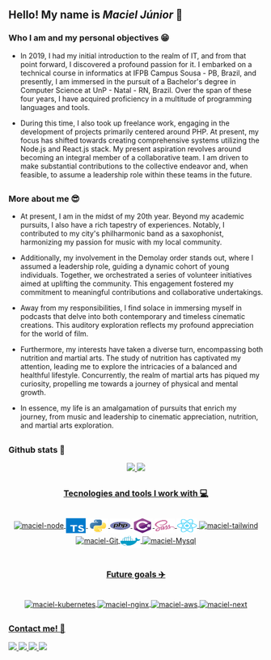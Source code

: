 ## Hello! My name is ***Maciel Júnior*** 🎷


### Who I am and my personal objectives 😁
  - In 2019, I had my initial introduction to the realm of IT, and from that point forward, I discovered a profound passion for it. I embarked on a technical course in informatics at IFPB Campus Sousa - PB, Brazil, and presently, I am immersed in the pursuit of a Bachelor's degree in Computer Science at UnP - Natal - RN, Brazil. Over the span of these four years, I have acquired proficiency in a multitude of programming languages and tools.

- During this time, I also took up freelance work, engaging in the development of projects primarily centered around PHP. At present, my focus has shifted towards creating comprehensive systems utilizing the Node.js and React.js stack. My present aspiration revolves around becoming an integral member of a collaborative team. I am driven to make substantial contributions to the collective endeavor and, when feasible, to assume a leadership role within these teams in the future.

##

### More about me 😎
- At present, I am in the midst of my 20th year. Beyond my academic pursuits, I also have a rich tapestry of experiences. Notably, I contributed to my city's philharmonic band as a saxophonist, harmonizing my passion for music with my local community.

- Additionally, my involvement in the Demolay order stands out, where I assumed a leadership role, guiding a dynamic cohort of young individuals. Together, we orchestrated a series of volunteer initiatives aimed at uplifting the community. This engagement fostered my commitment to meaningful contributions and collaborative undertakings.

- Away from my responsibilities, I find solace in immersing myself in podcasts that delve into both contemporary and timeless cinematic creations. This auditory exploration reflects my profound appreciation for the world of film.

- Furthermore, my interests have taken a diverse turn, encompassing both nutrition and martial arts. The study of nutrition has captivated my attention, leading me to explore the intricacies of a balanced and healthful lifestyle. Concurrently, the realm of martial arts has piqued my curiosity, propelling me towards a journey of physical and mental growth.

- In essence, my life is an amalgamation of pursuits that enrich my journey, from music and leadership to cinematic appreciation, nutrition, and martial arts exploration.

##

### Github stats 🤩

<div align="center">
  	<a href="https://github.com/Maciel64">
 	<img height="180em" src="https://github-readme-stats.vercel.app/api?username=Maciel64&show_icons=true&theme=synthwave&include_all_commits=true&count_private=true"/>
 	<img height="180em" src="https://github-readme-stats.vercel.app/api/top-langs/?username=Maciel64&layout=compact&langs_count=7&theme=synthwave&hide=shell"/>
</div>
  
##

<h3 align="center">Tecnologies and tools I work with 💻</h3>
<div align="center"><br>
  	<img align="center" alt="maciel-node" height="30" width="40" src="https://cdn.jsdelivr.net/gh/devicons/devicon/icons/nodejs/nodejs-original.svg"/>
        <img align="center" alt="maciel-Ts" height="30" width="40" src="https://raw.githubusercontent.com/devicons/devicon/master/icons/typescript/typescript-plain.svg">
        <img align="center" alt="maciel-Python" height="30" width="40" src="https://raw.githubusercontent.com/devicons/devicon/master/icons/python/python-original.svg">
        <img align="center" alt="maciel-PHP" height="30" width="40" src="https://raw.githubusercontent.com/devicons/devicon/master/icons/php/php-original.svg">
	<img align="center" alt="maciel-Csharp" height="30" width="40" src="https://raw.githubusercontent.com/devicons/devicon/master/icons/csharp/csharp-original.svg">
	<img align="center" alt="maciel-Csharp" height="30" width="40" src="https://raw.githubusercontent.com/devicons/devicon/master/icons/sass/sass-original.svg">
	<img align="center" alt="maciel-React" height="30" width="40" src="https://raw.githubusercontent.com/devicons/devicon/master/icons/react/react-original.svg">
        <img align="center" alt="maciel-tailwind" height="30" width="40" src="https://cdn.jsdelivr.net/gh/devicons/devicon/icons/tailwindcss/tailwindcss-plain.svg" />
	<img align="center" alt="maciel-Git" height="30" width="40" src="https://cdn.jsdelivr.net/gh/devicons/devicon/icons/git/git-original.svg" />
	<img align="center" alt="maciel-docker" height="30" width="40" src="https://raw.githubusercontent.com/devicons/devicon/master/icons/docker/docker-plain.svg">
	<img align="center" alt="maciel-Mysql" height="30" width="40" src="https://cdn.jsdelivr.net/gh/devicons/devicon/icons/mysql/mysql-original.svg" />
</div>
  
<br>
  
<h3 align="center">Future goals ✈️</h3>
<div align="center"><br>
	<img align="center" alt="maciel-kubernetes" height="50" width="70" src="https://cdn.jsdelivr.net/gh/devicons/devicon/icons/kubernetes/kubernetes-plain-wordmark.svg"/>
	<img align="center" alt="maciel-nginx" height="50" width="70" src="https://cdn.jsdelivr.net/gh/devicons/devicon/icons/nginx/nginx-original.svg"/>
  	<img align="center" alt="maciel-aws" height="50" width="70" src="https://cdn.jsdelivr.net/gh/devicons/devicon/icons/amazonwebservices/amazonwebservices-original.svg"/>
	<img align="center" alt="maciel-next" height="50" width="70" src="https://cdn.jsdelivr.net/gh/devicons/devicon/icons/nextjs/nextjs-original.svg"/>
</div>
  
 ##
 
 ### Contact me! 💪
  
 <div>
	<a href = "mailto:macielsuassuna14@gmail.com" target="_blank">
		<img src="https://img.shields.io/badge/-Gmail-%23333?style=for-the-badge&logo=gmail&logoColor=white">
	</a>
	<a href="https://www.linkedin.com/in/maciel-suassuna-85b9b4209/" target="_blank">
		<img src="https://img.shields.io/badge/-LinkedIn-%230077B5?style=for-the-badge&logo=linkedin&logoColor=white">
	</a>
	<a href="https://api.whatsapp.com/send?phone=5584996483096" target="_blank">
		<img src="https://img.shields.io/badge/WhatsApp-25D366?style=for-the-badge&logo=whatsapp&logoColor=white">
	</a>
	<a href = "mailto:macielsuassuna14@gmail.com" target="_blank">
		<img src="https://img.shields.io/badge/-Gmail-%23333?style=for-the-badge&logo=gmail&logoColor=white">
	</a>
</div>
